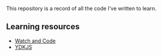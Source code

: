This repository is a record of all the code I've written to learn.

## Learning resources
* [Watch and Code](https://watchandcode.com/)
* [YDKJS](https://github.com/getify/You-Dont-Know-JS)

